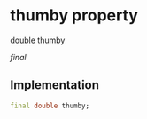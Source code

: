 


# thumby property






[double](https://api.flutter.dev/flutter/dart-core/double-class.html) thumby
  
_final_






## Implementation

```dart
final double thumby;


```







